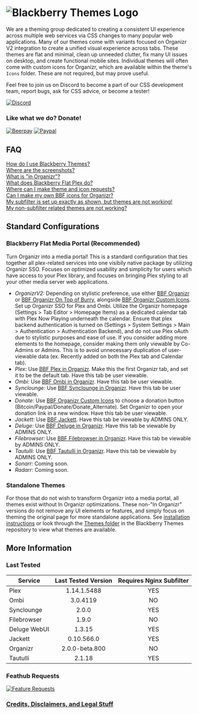 # ![Blackberry Themes Logo](https://archmonger.github.io/Blackberry-Themes/Resources/blackberry_themes_logo.png)
We are a theming group dedicated to creating a consistent UI experience across multiple web services via CSS changes to many popular web applications. Many of our themes come with variants focused on Organizr V2 integration to create a unified visual experience across tabs. These themes are flat and minimal, clean up unneeded clutter, fix many UI issues on desktop, and create functional mobile sites. Individual themes will often come with custom icons for Organizr, which are available within the theme's `Icons` folder. These are not required, but may prove useful.<br/>

Feel free to join us on Discord to become a part of our CSS development team, report bugs, ask for CSS advice, or become a tester!<br/>

[![Discord](https://img.shields.io/badge/discord-join-orange.svg)](https://discord.gg/sfjkDaM)<br/>

### Like what we do? Donate!
[![Beerpay](https://img.shields.io/badge/beerpay-donate-red.svg)](https://beerpay.io/Archmonger/Blackberry-Flat)
[![Paypal](https://img.shields.io/badge/paypal-donate-yellow.svg)](https://www.paypal.me/mgbakhit)

## FAQ<br/>
[How do I use Blackberry Themes?](https://github.com/Archmonger/Blackberry-Themes/wiki/FAQ#how-do-i-use-blackberry-themes)<br/>
[Where are the screenshots?](https://github.com/Archmonger/Blackberry-Themes/wiki/FAQ#where-are-the-screenshots)<br/>
[What is "in Organizr"?](https://github.com/Archmonger/Blackberry-Themes/wiki/FAQ#what-is-in-organizr)<br/>
[What does Blackberry Flat Plex do?](https://github.com/Archmonger/Blackberry-Themes/wiki/FAQ#what-does-blackberry-flat-plex-do)<br/>
[Where can I make theme and icon requests?](https://github.com/Archmonger/Blackberry-Themes/wiki/FAQ#where-can-i-make-theme-and-icon-requests)<br/>
[Can I make my own BBF icons for Organizr?](https://github.com/Archmonger/Blackberry-Themes/wiki/FAQ#can-i-make-my-own-bbf-icons-for-organizr)<br/>
[My subfilter is set up exactly as shown, but themes are not working!](https://github.com/Archmonger/Blackberry-Themes/wiki/FAQ#my-subfilter-is-set-up-exactly-as-shown-but-themes-are-not-working)<br/>
[My non-subfilter related themes are not working?](https://github.com/Archmonger/Blackberry-Themes/wiki/FAQ#my-non-subfilter-related-themes-are-not-working)<br/>

## Standard Configurations
### Blackberry Flat Media Portal (Recommended)<br/>
Turn Organizr into a media portal! This is a standard configuration that ties together all plex-related services into one visibily native package by utilizing Organizr SSO. Focuses on optimized usability and simplicity for users which have access to your Plex library, and focuses on bringing Plex styling to all your other media server web applications.
* *OrganizrV2:* Depending on stylistic preference, use either [BBF Organizr](https://github.com/Archmonger/Blackberry-Themes/wiki/Installation-Instructions:-Blackberry-Flat#organizr-v2) or [BBF Organizr On Top of Burry](https://github.com/Archmonger/Blackberry-Themes/wiki/Installation-Instructions:-Blackberry-Flat#organizr-v2-on-top-of-burry), alongside [BBF Organizr Custom Icons](https://github.com/Archmonger/Blackberry-Themes/wiki/Installation-Instructions:-Blackberry-Flat#organizr-custom-icons). Set up Organizr SSO for Plex and Ombi. Utilize the Organizr homepage (Settings > Tab Editor > Homepage Items) as a dedicated calendar tab with Plex Now Playing underneath the calendar. Ensure that plex backend authentication is turned on (Settings >  System Settings > Main > Authentication > Authentication Backend), and do not use Plex oAuth due to stylistic purposes and ease of use. If you consider adding more elements to the homepage, consider making them only viewable by Co-Admins or Admins. This is to avoid unnecessary duplication of user-viewable data (ex. Recently added on both the Plex tab and Calendar tab).<br/>
* *Plex:* Use [BBF Plex in Organizr](https://github.com/Archmonger/Blackberry-Themes/wiki/Installation-Instructions:-Blackberry-Flat#non-integrated-themes). Make this the first Organizr tab, and set it to be the default tab. Have this tab be user viewable.<br/>
* *Ombi:* Use [BBF Ombi in Organizr](https://github.com/Archmonger/Blackberry-Themes/wiki/Installation-Instructions:-Blackberry-Flat#ombi). Have this tab be user viewable.<br/>
* *Synclounge:* Use [BBF Synclounge in Organizr](https://github.com/Archmonger/Blackberry-Themes/wiki/Installation-Instructions:-Blackberry-Flat#non-integrated-themes). Have this tab be user viewable.<br/>
* *Donate:* Use [BBF Organizr Custom Icons](https://github.com/Archmonger/Blackberry-Themes/wiki/Installation-Instructions:-Blackberry-Flat#organizr-custom-icons) to choose a donation button (Bitcoin/Paypal/Donate/Donate_Alternate). Set Organizr to open your donation link in a new window. Have this tab be user viewable.
* *Jackett:* Use [BBF Jackett](https://github.com/Archmonger/Blackberry-Themes/wiki/Installation-Instructions:-Blackberry-Flat#non-integrated-themes). Have this tab be viewable by ADMINS ONLY.<br/>
* *Deluge:* Use [BBF Deluge in Organizr](https://github.com/Archmonger/Blackberry-Themes/wiki/Installation-Instructions:-Blackberry-Flat#non-integrated-themes). Have this tab be viewable by ADMINS ONLY.<br/>
* *Filebrowser:* Use [BBF Filebrowser in Organizr](https://github.com/Archmonger/Blackberry-Themes/wiki/Installation-Instructions:-Blackberry-Flat#filebrowser). Have this tab be viewable by ADMINS ONLY.<br/>
*  *Tautulli:* Use [BBF Tautulli in Organizr](https://github.com/Archmonger/Blackberry-Themes/wiki/Installation-Instructions:-Blackberry-Flat#non-integrated-themes). Have this tab be viewable by ADMINS ONLY.<br/>
*  *Sonarr:* Coming soon.<br/>
*  *Radarr:* Coming soon.<br/>

### Standalone Themes<br/>
For those that do not wish to transform Organizr into a media portal, all themes exist without In Organizr optimizations. These non-"In Organizr" versions do not remove any UI elements or features, and simply focus on theming the original page for more standalone applications. See [installation instructions](https://github.com/Archmonger/Blackberry-Themes/wiki/Installation-Instructions) or look through the [Themes folder](https://github.com/Archmonger/Blackberry-Themes/tree/master/Themes) in the Blackberry Themes repository to view what themes are available.<br/>

## More Information<br/>

### Last Tested<br/>

| Service | Last Tested Version | Requires Nginx Subfilter |
| ------------- | :-------------: | :-------------: |
| Plex | 1.14.1.5488 | YES |
| Ombi | 3.0.4119 | NO |
| Synclounge | 2.0.0 | YES |
| Filebrowser | 1.9.0 | NO |
| Deluge WebUI | 1.3.15 | YES |
| Jackett | 0.10.566.0 | YES |
| Organizr | 2.0.0-beta.800 | NO |
| Tautulli | 2.1.18 | YES |

### Feathub Requests<br/>
[![Feature Requests](http://feathub.com/Archmonger/Blackberry-Flat?format=svg)](http://feathub.com/Archmonger/Blackberry-Flat)<br/>

### **[Credits, Disclaimers, and Legal Stuff](https://github.com/Archmonger/Blackberry-Themes/wiki/Credits)**<br/>
